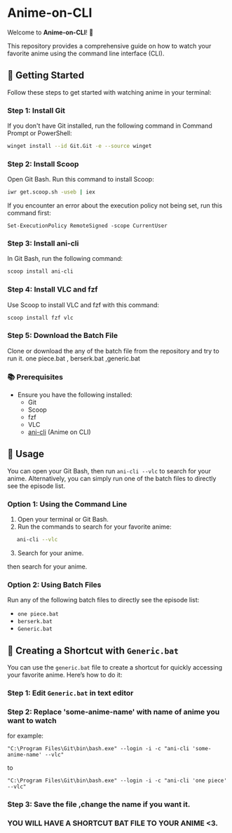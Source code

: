 # Anime-on-CLI

Welcome to **Anime-on-CLI**! 🎉

This repository provides a comprehensive guide on how to watch your favorite anime using the command line interface (CLI).

## 🚀 Getting Started

Follow these steps to get started with watching anime in your terminal:

### Step 1: Install Git

If you don't have Git installed, run the following command in Command Prompt or PowerShell:

```bash
winget install --id Git.Git -e --source winget
```
### Step 2: Install Scoop

Open Git Bash.
Run this command to install Scoop:
```bash
iwr get.scoop.sh -useb | iex
```
If you encounter an error about the execution policy not being set, run this command first:
```
Set-ExecutionPolicy RemoteSigned -scope CurrentUser
```
### Step 3: Install ani-cli
In Git Bash, run the following command:
```bash
scoop install ani-cli
```
### Step 4: Install VLC and fzf
Use Scoop to install VLC and fzf with this command:
```bash 
scoop install fzf vlc
```
### Step 5: Download the Batch File
Clone or download the any of the batch file from the repository and try to run it.
one piece.bat , berserk.bat ,generic.bat

### 📚 Prerequisites

- Ensure you have the following installed:
  - Git
  - Scoop
  - fzf
  - VLC
  - [ani-cli](https://github.com/pystardust/ani-cli) (Anime on CLI)

## 📖 Usage

You can open your Git Bash, then run `ani-cli --vlc` to search for your anime. Alternatively, you can simply run one of the batch files to directly see the episode list.

### Option 1: Using the Command Line

1. Open your terminal or Git Bash.
2. Run the commands to search for your favorite anime:  
```bash
   ani-cli --vlc
   ```
3. Search for your anime.


then search for your anime.
### Option 2: Using Batch Files

Run any of the following batch files to directly see the episode list:
- `one piece.bat`
- `berserk.bat`
- `Generic.bat`

## 📌 Creating a Shortcut with `Generic.bat`

You can use the `generic.bat` file to create a shortcut for quickly accessing your favorite anime. Here’s how to do it:

### Step 1: Edit `Generic.bat` in text editor
### Step 2: Replace 'some-anime-name' with name of anime you want to watch 
for example:
```
"C:\Program Files\Git\bin\bash.exe" --login -i -c "ani-cli 'some-anime-name' --vlc"
```
to
```
"C:\Program Files\Git\bin\bash.exe" --login -i -c "ani-cli 'one piece' --vlc"
```
### Step 3: Save the file ,change the name if you want it.
### YOU WILL HAVE A SHORTCUT BAT FILE TO YOUR ANIME <3.




